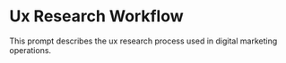 # Ux Research Workflow

This prompt describes the ux research process used in digital marketing operations.
